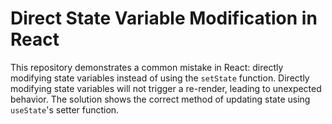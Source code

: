 # Direct State Variable Modification in React
This repository demonstrates a common mistake in React: directly modifying state variables instead of using the `setState` function. Directly modifying state variables will not trigger a re-render, leading to unexpected behavior. The solution shows the correct method of updating state using `useState`'s setter function. 